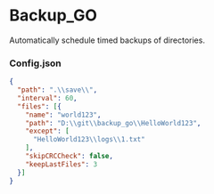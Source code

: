 # Backup_GO
Automatically schedule timed backups of directories.

### Config.json

```json
{
  "path": ".\\save\\",
  "interval": 60,
  "files": [{
    "name": "world123",
    "path": "D:\\git\\backup_go\\HelloWorld123",
    "except": [
      "HelloWorld123\\logs\\1.txt"
    ],
    "skipCRCCheck": false,
    "keepLastFiles": 3
  }]
}
```
